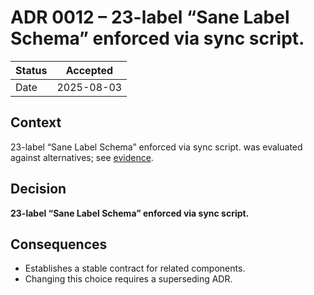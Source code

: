 # ADR 0012 – 23-label “Sane Label Schema” enforced via sync script.

| Status | Accepted |
|--------|----------|
| Date   | 2025-08-03 |

## Context
23-label “Sane Label Schema” enforced via sync script. was evaluated against alternatives; see [evidence](../../tools/sync-labels.sh).

## Decision
**23-label “Sane Label Schema” enforced via sync script.**

## Consequences
* Establishes a stable contract for related components.  
* Changing this choice requires a superseding ADR.
